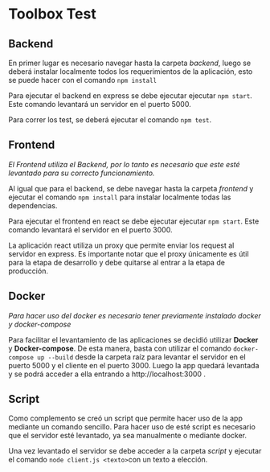 # Toolbox Test

## Backend
En primer lugar es necesario navegar hasta la carpeta *backend*, 
luego se deberá instalar localmente todos los requerimientos de la aplicación, 
esto se puede hacer con el comando `npm install`

Para ejecutar el backend en express se debe ejecutar ejecutar ` npm start `.
Este comando levantará un servidor en el puerto 5000.

Para correr los test, se deberá ejecutar el comando `npm test`.

## Frontend
_El Frontend utiliza el Backend, por lo tanto es necesario que este esté levantado para su correcto funcionamiento._

Al igual que para el backend, se debe navegar hasta la carpeta *frontend* y ejecutar 
el comando `npm install` para instalar localmente todas las dependencias.

Para ejecutar el frontend en react se debe ejecutar ejecutar `npm start`.
Este comando levantará el servidor en el puerto 3000.

La aplicación react utiliza un proxy que permite enviar los request al servidor en express. 
Es importante notar que el proxy únicamente es útil para la etapa de desarrollo y debe quitarse al entrar a la 
etapa de producción.

## Docker
_Para hacer uso del docker es necesario tener previamente instalado docker y docker-compose_

Para facilitar el levantamiento de las aplicaciones se decidió utilizar **Docker** y **Docker-compose**. 
De esta manera, basta con utilizar el comando `docker-compose up --build` desde la carpeta raíz para levantar el servidor en el puerto 5000 y el cliente en el puerto 3000.
Luego la app quedará levantada y se podrá acceder a ella entrando a http://localhost:3000 .

## Script
Como complemento se creó un script que permite hacer uso de la app mediante un comando sencillo. 
Para hacer uso de esté script es necesario que el servidor esté levantado, ya sea manualmente o mediante docker.

Una vez levantado el servidor se debe acceder a la carpeta *script* y ejecutar el comando `node client.js <texto>`con un texto a elección.
